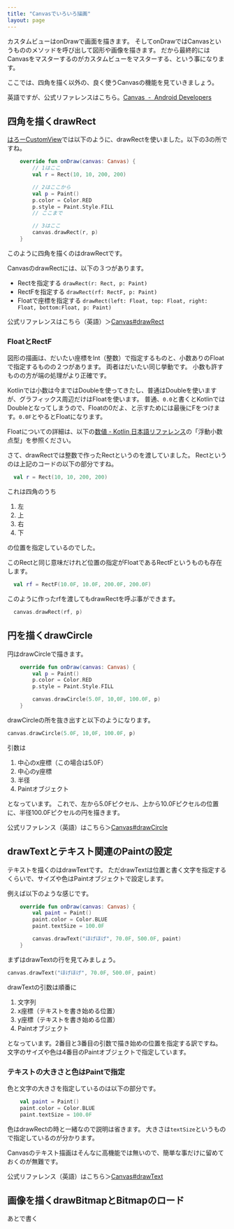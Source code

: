 ```yaml
---
title: "Canvasでいろいろ描画"
layout: page
---
```

カスタムビューはonDrawで画面を描きます。
そしてonDrawではCanvasというもののメソッドを呼び出して図形や画像を描きます。
だから最終的にはCanvasをマスターするのがカスタムビューをマスターする、という事になります。

ここでは、四角を描く以外の、良く使うCanvasの機能を見ていきましょう。

英語ですが、公式リファレンスはこちら。[Canvas  -  Android Developers](https://developer.android.com/reference/android/graphics/Canvas)

## 四角を描くdrawRect

[はろーCustomView](hello_customview.html)では以下のように、drawRectを使いました。以下の3の所ですね。

```kotlin
    override fun onDraw(canvas: Canvas) {
        // 1はここ
        val r = Rect(10, 10, 200, 200)

        // 2はここから
        val p = Paint()
        p.color = Color.RED
        p.style = Paint.Style.FILL
        // ここまで

        // 3はここ
        canvas.drawRect(r, p)
    }
```

このように四角を描くのはdrawRectです。

CanvasのdrawRectには、以下の３つがあります。

- Rectを指定する `drawRect(r: Rect, p: Paint)`
- RectFを指定する `drawRect(rf: RectF, p: Paint)`
- Floatで座標を指定する `drawRect(left: Float, top: Float, right: Float, bottom:Float, p: Paint)`

公式リファレンスはこちら（英語）＞[Canvas#drawRect](https://developer.android.com/reference/kotlin/android/graphics/Canvas#drawRect(float,%20float,%20float,%20float,%20android.graphics.Paint))

### FloatとRectF

図形の描画は、だいたい座標をInt（整数）で指定するものと、小数ありのFloatで指定するものの２つがあります。
両者はだいたい同じ挙動です。
小数も許すものの方が端の処理がより正確です。

Kotlinでは小数は今まではDoubleを使ってきたし、普通はDoubleを使いますが、グラフィックス周辺だけはFloatを使います。
普通、`0.0`と書くとKotlinではDoubleとなってしまうので、Floatの0だよ、と示すためには最後にFをつけます。`0.0F`とやるとFloatになります。

Floatについての詳細は、以下の[数値 - Kotlin 日本語リファレンス](https://karino2.github.io/kotlin-web-site-ja/docs/numbers.html)の「浮動小数点型」を参照ください。

さて、drawRectでは整数で作ったRectというのを渡していました。
Rectというのは上記のコードの以下の部分ですね。

```kotlin
  val r = Rect(10, 10, 200, 200)
```

これは四角のうち

1. 左
2. 上
3. 右
4. 下

の位置を指定しているのでした。

このRectと同じ意味だけれど位置の指定がFloatであるRectFというものも存在します。

```kotlin
  val rf = RectF(10.0F, 10.0F, 200.0F, 200.0F)
```

このように作ったrfを渡してもdrawRectを呼ぶ事ができます。

```kotlin
  canvas.drawRect(rf, p)
```

## 円を描くdrawCircle

円はdrawCircleで描きます。

```kotlin
    override fun onDraw(canvas: Canvas) {
        val p = Paint()
        p.color = Color.RED
        p.style = Paint.Style.FILL

        canvas.drawCircle(5.0F, 10,0F, 100.0F, p)
    }
```

drawCircleの所を抜き出すと以下のようになります。

```kotlin
canvas.drawCircle(5.0F, 10,0F, 100.0F, p)
```

引数は

1. 中心のx座標（この場合は5.0F）
2. 中心のy座標
3. 半径
4. Paintオブジェクト

となっています。
これで、左から5.0Fピクセル、上から10.0Fピクセルの位置に、半径100.0Fピクセルの円を描きます。

公式リファレンス（英語）はこちら＞[Canvas#drawCircle](https://developer.android.com/reference/kotlin/android/graphics/Canvas#drawcircle)

## drawTextとテキスト関連のPaintの設定

テキストを描くのはdrawTextです。
ただdrawTextは位置と書く文字を指定するくらいで、サイズや色はPaintオブジェクトで設定します。

例えば以下のような感じです。

```kotlin
    override fun onDraw(canvas: Canvas) {
        val paint = Paint()
        paint.color = Color.BLUE
        paint.textSize = 100.0F

        canvas.drawText("ほげほげ", 70.0F, 500.0F, paint)
    }
```

まずはdrawTextの行を見てみましょう。

```kotlin
canvas.drawText("ほげほげ", 70.0F, 500.0F, paint)
```

drawTextの引数は順番に

1. 文字列
2. x座標（テキストを書き始める位置）
3. y座標（テキストを書き始める位置）
4. Paintオブジェクト

となっています。2番目と3番目の引数で描き始めの位置を指定する訳ですね。
文字のサイズや色は4番目のPaintオブジェクトで指定しています。

### テキストの大きさと色はPaintで指定

色と文字の大きさを指定しているのは以下の部分です。

```kotlin
    val paint = Paint()
    paint.color = Color.BLUE
    paint.textSize = 100.0F
```

色はdrawRectの時と一緒なので説明は省きます。
大きさは`textSize`というもので指定しているのが分かります。

Canvasのテキスト描画はそんなに高機能では無いので、簡単な事だけに留めておくのが無難です。

公式リファレンス（英語）はこちら＞[Canvas#drawText](https://developer.android.com/reference/kotlin/android/graphics/Canvas#drawtext)

## 画像を描くdrawBitmapとBitmapのロード

あとで書く
